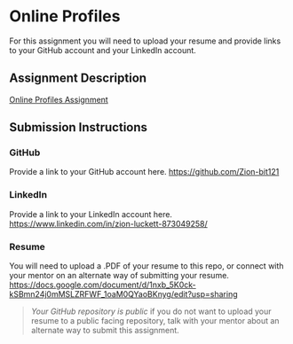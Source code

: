 # Online Profiles
For this assignment you will need to upload your resume and provide links to your GitHub account and your LinkedIn account.

## Assignment Description
[Online Profiles Assignment](https://education.launchcode.org/liftoff/modules/assignments/online-profiles)

## Submission Instructions
 
### GitHub
Provide a link to your GitHub account here.
 https://github.com/Zion-bit121
### LinkedIn
Provide a link to your LinkedIn account here.
https://www.linkedin.com/in/zion-luckett-873049258/
### Resume
You will need to upload a .PDF of your resume to this repo, or connect with your mentor on an alternate way of submitting your resume.
https://docs.google.com/document/d/1nxb_5K0ck-kSBmn24j0mMSLZRFWF_1oaM0QYaoBKnyg/edit?usp=sharing
> *Your GitHub repository is public* if you do not want to upload your resume to a public facing repository, talk with your mentor about an alternate way to submit this assignment.
